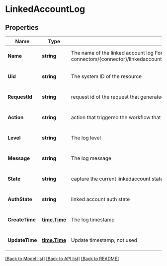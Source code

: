 # LinkedAccountLog

## Properties
Name | Type | Description | Notes
------------ | ------------- | ------------- | -------------
**Name** | **string** | The name of the linked account log Format: connectors/{connector}/linkedaccounts/{linked_account}/linkedaccountlogs/{linked_account_log} | [optional] [default to null]
**Uid** | **string** | The system ID of the resource | [optional] [default to null]
**RequestId** | **string** | request id of the request that generated this log | [optional] [default to null]
**Action** | **string** | action that triggered the workflow that generated the log message | [optional] [default to null]
**Level** | **string** | The log level | [optional] [default to null]
**Message** | **string** | The log message | [optional] [default to null]
**State** | **string** | capture the current linkedaccount state in the log messages? linked account state | [optional] [default to null]
**AuthState** | **string** | linked account auth state | [optional] [default to null]
**CreateTime** | [**time.Time**](time.Time.md) | The log timestamp | [optional] [default to null]
**UpdateTime** | [**time.Time**](time.Time.md) | Update timestamp, not used | [optional] [default to null]

[[Back to Model list]](../README.md#documentation-for-models) [[Back to API list]](../README.md#documentation-for-api-endpoints) [[Back to README]](../README.md)

